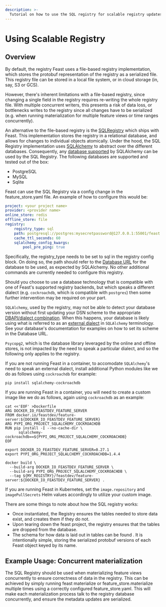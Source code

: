 ```yaml
---
description: >-
  Tutorial on how to use the SQL registry for scalable registry updates
---
```


# Using Scalable Registry

## Overview

By default, the registry Feast uses a file-based registry implementation, which stores the protobuf representation of the registry as a serialized file. This registry file can be stored in a local file system, or in cloud storage (in, say, S3 or GCS).

However, there's inherent limitations with a file-based registry, since changing a single field in the registry requires re-writing the whole registry file. With multiple concurrent writers, this presents a risk of data loss, or bottlenecks writes to the registry since all changes have to be serialized (e.g. when running materialization for multiple feature views or time ranges concurrently).

An alternative to the file-based registry is the [SQLRegistry](https://rtd.feast.dev/en/latest/feast.infra.registry_stores.html#feast.infra.registry_stores.sql.SqlRegistry) which ships with Feast. This implementation stores the registry in a relational database, and allows for changes to individual objects atomically.
Under the hood, the SQL Registry implementation uses [SQLAlchemy](https://docs.sqlalchemy.org/en/14/) to abstract over the different databases. Consequently, any [database supported](https://docs.sqlalchemy.org/en/14/core/engines.html#supported-databases) by SQLAlchemy can be used by the SQL Registry.
The following databases are supported and tested out of the box:
- PostgreSQL
- MySQL
- Sqlite

Feast can use the SQL Registry via a config change in the feature_store.yaml file. An example of how to configure this would be:

```yaml
project: <your project name>
provider: <provider name>
online_store: redis
offline_store: file
registry:
    registry_type: sql
    path: postgresql://postgres:mysecretpassword@127.0.0.1:55001/feast
    cache_ttl_seconds: 60
    sqlalchemy_config_kwargs:
        pool_pre_ping: true
```

Specifically, the registry_type needs to be set to sql in the registry config block. On doing so, the path should refer to the [Database URL](https://docs.sqlalchemy.org/en/14/core/engines.html#database-urls) for the database to be used, as expected by SQLAlchemy. No other additional commands are currently needed to configure this registry.

Should you choose to use a database technology that is compatible with one of
Feast's supported registry backends, but which speaks a different dialect (e.g.
`cockroachdb`, which is compatible with `postgres`) then some further
intervention may be required on your part.

`SQLAlchemy`, used by the registry, may not be able to detect your database
version without first updating your DSN scheme to the appropriate
[DBAPI/dialect combination](https://docs.sqlalchemy.org/en/14/glossary.html#term-DBAPI).
When this happens, your database is likely using what is referred to as an
[external dialect](https://docs.sqlalchemy.org/en/14/dialects/#external-dialects)
in `SQLAlchemy` terminology. See your database's documentation for examples on
how to set its scheme in the Database URL.

`Psycopg2`, which is the database library leveraged by the online and offline
stores, is not impacted by the need to speak a particular dialect, and so the
following only applies to the registry.

If you are not running Feast in a container, to accomodate `SQLAlchemy`'s need
to speak an external dialect, install additional Python modules like we do as
follows using `cockroachdb` for example:

```shell
pip install sqlalchemy-cockroachdb
```

If you are running Feast in a container, you will need to create a custom image
like we do as follows, again using `cockroachdb` as an example:

```shell
cat <<'EOF' >Dockerfile
ARG DOCKER_IO_FEASTDEV_FEATURE_SERVER
FROM docker.io/feastdev/feature-server:${DOCKER_IO_FEASTDEV_FEATURE_SERVER}
ARG PYPI_ORG_PROJECT_SQLALCHEMY_COCKROACHDB
RUN pip install -I --no-cache-dir \
      sqlalchemy-cockroachdb==${PYPI_ORG_PROJECT_SQLALCHEMY_COCKROACHDB}
EOF

export DOCKER_IO_FEASTDEV_FEATURE_SERVER=0.27.1
export PYPI_ORG_PROJECT_SQLALCHEMY_COCKROACHDB=1.4.4

docker build \
  --build-arg DOCKER_IO_FEASTDEV_FEATURE_SERVER \
  --build-arg PYPI_ORG_PROJECT_SQLALCHEMY_COCKROACHDB \
  --tag ${MY_REGISTRY}/feastdev/feature-server:${DOCKER_IO_FEASTDEV_FEATURE_SERVER} .
```

If you are running Feast in Kubernetes, set the `image.repository` and
`imagePullSecrets` Helm values accordingly to utilize your custom image.

There are some things to note about how the SQL registry works:
- Once instantiated, the Registry ensures the tables needed to store data exist, and creates them if they do not.
- Upon tearing down the feast project, the registry ensures that the tables are dropped from the database.
- The schema for how data is laid out in tables can be found . It is intentionally simple, storing the serialized protobuf versions of each Feast object keyed by its name.

## Example Usage: Concurrent materialization
The SQL Registry should be used when materializing feature views concurrently to ensure correctness of data in the registry. This can be achieved by simply running feast materialize or feature_store.materialize multiple times using a correctly configured feature_store.yaml. This will make each materialization process talk to the registry database concurrently, and ensure the metadata updates are serialized.
